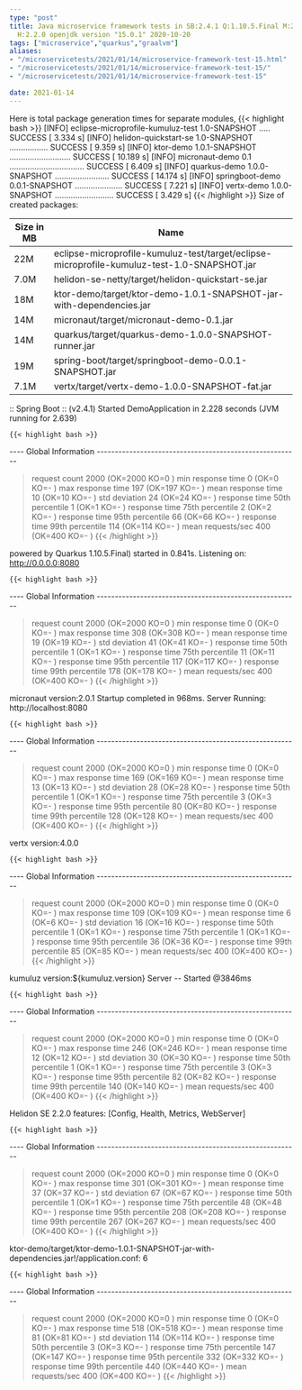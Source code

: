 ```yaml
---
type: "post"
title: Java microservice framework tests in SB:2.4.1 Q:1.10.5.Final M:2.2.3 V:4.0.0
  H:2.2.0 openjdk version "15.0.1" 2020-10-20
tags: ["microservice","quarkus","graalvm"]
aliases:
- "/microservicetests/2021/01/14/microservice-framework-test-15.html"
- "/microservicetests/2021/01/14/microservice-framework-test-15/"
- "/microservicetests/2021/01/14/microservice-framework-test-15"

date: 2021-01-14
---
```

 
Here is total package generation times for separate modules,
{{< highlight bash >}}
[INFO] eclipse-microprofile-kumuluz-test 1.0-SNAPSHOT ..... SUCCESS [  3.334 s]
[INFO] helidon-quickstart-se 1.0-SNAPSHOT ................. SUCCESS [  9.359 s]
[INFO] ktor-demo 1.0.1-SNAPSHOT ........................... SUCCESS [ 10.189 s]
[INFO] micronaut-demo 0.1 ................................. SUCCESS [  6.409 s]
[INFO] quarkus-demo 1.0.0-SNAPSHOT ........................ SUCCESS [ 14.174 s]
[INFO] springboot-demo 0.0.1-SNAPSHOT ..................... SUCCESS [  7.221 s]
[INFO] vertx-demo 1.0.0-SNAPSHOT .......................... SUCCESS [  3.429 s]
{{< /highlight >}}
Size of created packages:

| Size in MB |  Name |
|------------|-------|
| 22M | eclipse-microprofile-kumuluz-test/target/eclipse-microprofile-kumuluz-test-1.0-SNAPSHOT.jar |
| 7.0M | helidon-se-netty/target/helidon-quickstart-se.jar |
| 18M | ktor-demo/target/ktor-demo-1.0.1-SNAPSHOT-jar-with-dependencies.jar |
| 14M | micronaut/target/micronaut-demo-0.1.jar |
| 14M | quarkus/target/quarkus-demo-1.0.0-SNAPSHOT-runner.jar |
| 19M | spring-boot/target/springboot-demo-0.0.1-SNAPSHOT.jar |
| 7.1M | vertx/target/vertx-demo-1.0.0-SNAPSHOT-fat.jar |


:: Spring Boot :: (v2.4.1) Started DemoApplication in 2.228 seconds (JVM running for 2.639)

    {{< highlight bash >}}
---- Global Information --------------------------------------------------------
> request count                                       2000 (OK=2000   KO=0     )
> min response time                                      0 (OK=0      KO=-     )
> max response time                                    197 (OK=197    KO=-     )
> mean response time                                    10 (OK=10     KO=-     )
> std deviation                                         24 (OK=24     KO=-     )
> response time 50th percentile                          1 (OK=1      KO=-     )
> response time 75th percentile                          2 (OK=2      KO=-     )
> response time 95th percentile                         66 (OK=66     KO=-     )
> response time 99th percentile                        114 (OK=114    KO=-     )
> mean requests/sec                                    400 (OK=400    KO=-     )
{{< /highlight >}}

powered by Quarkus 1.10.5.Final) started in 0.841s. Listening on: http://0.0.0.0:8080

    {{< highlight bash >}}
---- Global Information --------------------------------------------------------
> request count                                       2000 (OK=2000   KO=0     )
> min response time                                      0 (OK=0      KO=-     )
> max response time                                    308 (OK=308    KO=-     )
> mean response time                                    19 (OK=19     KO=-     )
> std deviation                                         41 (OK=41     KO=-     )
> response time 50th percentile                          1 (OK=1      KO=-     )
> response time 75th percentile                         11 (OK=11     KO=-     )
> response time 95th percentile                        117 (OK=117    KO=-     )
> response time 99th percentile                        178 (OK=178    KO=-     )
> mean requests/sec                                    400 (OK=400    KO=-     )
{{< /highlight >}}

micronaut version:2.0.1 Startup completed in 968ms. Server Running: http://localhost:8080

    {{< highlight bash >}}
---- Global Information --------------------------------------------------------
> request count                                       2000 (OK=2000   KO=0     )
> min response time                                      0 (OK=0      KO=-     )
> max response time                                    169 (OK=169    KO=-     )
> mean response time                                    13 (OK=13     KO=-     )
> std deviation                                         28 (OK=28     KO=-     )
> response time 50th percentile                          1 (OK=1      KO=-     )
> response time 75th percentile                          3 (OK=3      KO=-     )
> response time 95th percentile                         80 (OK=80     KO=-     )
> response time 99th percentile                        128 (OK=128    KO=-     )
> mean requests/sec                                    400 (OK=400    KO=-     )
{{< /highlight >}}

vertx version:4.0.0

    {{< highlight bash >}}
---- Global Information --------------------------------------------------------
> request count                                       2000 (OK=2000   KO=0     )
> min response time                                      0 (OK=0      KO=-     )
> max response time                                    109 (OK=109    KO=-     )
> mean response time                                     6 (OK=6      KO=-     )
> std deviation                                         16 (OK=16     KO=-     )
> response time 50th percentile                          1 (OK=1      KO=-     )
> response time 75th percentile                          1 (OK=1      KO=-     )
> response time 95th percentile                         36 (OK=36     KO=-     )
> response time 99th percentile                         85 (OK=85     KO=-     )
> mean requests/sec                                    400 (OK=400    KO=-     )
{{< /highlight >}}

kumuluz version:${kumuluz.version} Server -- Started @3846ms

    {{< highlight bash >}}
---- Global Information --------------------------------------------------------
> request count                                       2000 (OK=2000   KO=0     )
> min response time                                      0 (OK=0      KO=-     )
> max response time                                    246 (OK=246    KO=-     )
> mean response time                                    12 (OK=12     KO=-     )
> std deviation                                         30 (OK=30     KO=-     )
> response time 50th percentile                          1 (OK=1      KO=-     )
> response time 75th percentile                          3 (OK=3      KO=-     )
> response time 95th percentile                         82 (OK=82     KO=-     )
> response time 99th percentile                        140 (OK=140    KO=-     )
> mean requests/sec                                    400 (OK=400    KO=-     )
{{< /highlight >}}

Helidon SE 2.2.0 features: [Config, Health, Metrics, WebServer]

    {{< highlight bash >}}
---- Global Information --------------------------------------------------------
> request count                                       2000 (OK=2000   KO=0     )
> min response time                                      0 (OK=0      KO=-     )
> max response time                                    301 (OK=301    KO=-     )
> mean response time                                    37 (OK=37     KO=-     )
> std deviation                                         67 (OK=67     KO=-     )
> response time 50th percentile                          1 (OK=1      KO=-     )
> response time 75th percentile                         48 (OK=48     KO=-     )
> response time 95th percentile                        208 (OK=208    KO=-     )
> response time 99th percentile                        267 (OK=267    KO=-     )
> mean requests/sec                                    400 (OK=400    KO=-     )
{{< /highlight >}}

ktor-demo/target/ktor-demo-1.0.1-SNAPSHOT-jar-with-dependencies.jar!/application.conf: 6

    {{< highlight bash >}}
---- Global Information --------------------------------------------------------
> request count                                       2000 (OK=2000   KO=0     )
> min response time                                      0 (OK=0      KO=-     )
> max response time                                    518 (OK=518    KO=-     )
> mean response time                                    81 (OK=81     KO=-     )
> std deviation                                        114 (OK=114    KO=-     )
> response time 50th percentile                          3 (OK=3      KO=-     )
> response time 75th percentile                        147 (OK=147    KO=-     )
> response time 95th percentile                        332 (OK=332    KO=-     )
> response time 99th percentile                        440 (OK=440    KO=-     )
> mean requests/sec                                    400 (OK=400    KO=-     )
{{< /highlight >}}

